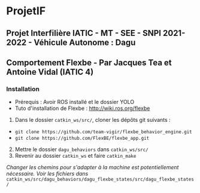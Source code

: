 # ProjetIF
## Projet Interfilière IATIC - MT - SEE - SNPI 2021-2022 - Véhicule Autonome : Dagu
## Comportement Flexbe - Par Jacques Tea et Antoine Vidal (IATIC 4)

### Installation
- Prérequis : Avoir ROS installé et le dossier YOLO
- Tuto d'installation de Flexbe : http://wiki.ros.org/flexbe

1. Dans le dossier `catkin_ws/src/`, cloner les dépôts git suivants :
- `git clone https://github.com/team-vigir/flexbe_behavior_engine.git`
- `git clone https://github.com/FlexBE/flexbe_app.git`

2. Mettre le dossier `dagu_behaviors` dans `catkin_ws/src/`
3. Revenir au dossier `catkin_ws` et faire `catkin_make`

*Changer les chemins pour s'adapter à la machine est potentiellement nécessaire. Voir les fichiers dans* `catkin_ws/src/dagu_behaviors/dagu_flexbe_states/src/dagu_flexbe_states/`
